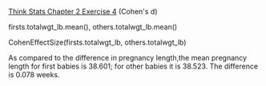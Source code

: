 [Think Stats Chapter 2 Exercise 4](http://greenteapress.com/thinkstats2/html/thinkstats2003.html#toc24) (Cohen's d)

>> 
firsts.totalwgt_lb.mean(), others.totalwgt_lb.mean()


CohenEffectSize(firsts.totalwgt_lb, others.totalwgt_lb)

As compared to the difference in pregnancy length,the mean pregnancy length for first babies is 38.601; for other babies it is 38.523. The difference is 0.078 weeks.

